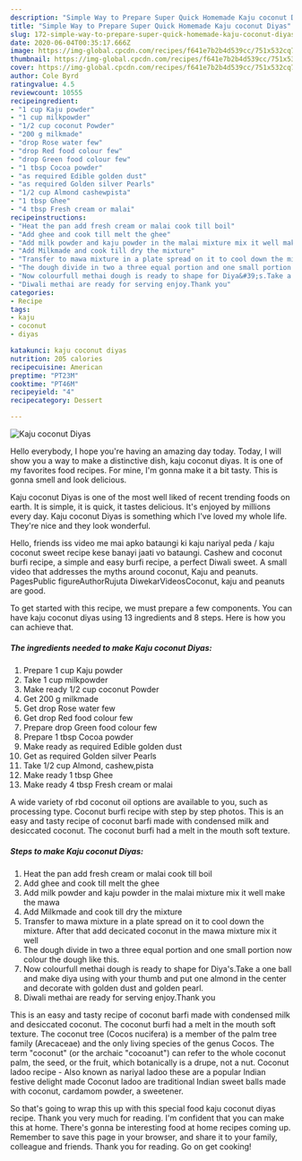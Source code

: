 ```yaml
---
description: "Simple Way to Prepare Super Quick Homemade Kaju coconut Diyas"
title: "Simple Way to Prepare Super Quick Homemade Kaju coconut Diyas"
slug: 172-simple-way-to-prepare-super-quick-homemade-kaju-coconut-diyas
date: 2020-06-04T00:35:17.666Z
image: https://img-global.cpcdn.com/recipes/f641e7b2b4d539cc/751x532cq70/kaju-coconut-diyas-recipe-main-photo.jpg
thumbnail: https://img-global.cpcdn.com/recipes/f641e7b2b4d539cc/751x532cq70/kaju-coconut-diyas-recipe-main-photo.jpg
cover: https://img-global.cpcdn.com/recipes/f641e7b2b4d539cc/751x532cq70/kaju-coconut-diyas-recipe-main-photo.jpg
author: Cole Byrd
ratingvalue: 4.5
reviewcount: 10555
recipeingredient:
- "1 cup Kaju powder"
- "1 cup milkpowder"
- "1/2 cup coconut Powder"
- "200 g milkmade"
- "drop Rose water few"
- "drop Red food colour few"
- "drop Green food colour few"
- "1 tbsp Cocoa powder"
- "as required Edible golden dust"
- "as required Golden silver Pearls"
- "1/2 cup Almond cashewpista"
- "1 tbsp Ghee"
- "4 tbsp Fresh cream or malai"
recipeinstructions:
- "Heat the pan add fresh cream or malai cook till boil"
- "Add ghee and cook till melt the ghee"
- "Add milk powder and kaju powder in the malai mixture mix it well make the mawa"
- "Add Milkmade and cook till dry the mixture"
- "Transfer to mawa mixture in a plate spread on it to cool down the mixture. After that add decicated coconut in the mawa mixture mix it well"
- "The dough divide in two a three equal portion and one small portion now colour the dough like this."
- "Now colourfull methai dough is ready to shape for Diya&#39;s.Take a one ball and make diya using with your thumb and put one almond in the center and decorate with golden dust and golden pearl."
- "Diwali methai are ready for serving enjoy.Thank you"
categories:
- Recipe
tags:
- kaju
- coconut
- diyas

katakunci: kaju coconut diyas 
nutrition: 205 calories
recipecuisine: American
preptime: "PT23M"
cooktime: "PT46M"
recipeyield: "4"
recipecategory: Dessert

---
```



![Kaju coconut Diyas](https://img-global.cpcdn.com/recipes/f641e7b2b4d539cc/751x532cq70/kaju-coconut-diyas-recipe-main-photo.jpg)

Hello everybody, I hope you're having an amazing day today. Today, I will show you a way to make a distinctive dish, kaju coconut diyas. It is one of my favorites food recipes. For mine, I'm gonna make it a bit tasty. This is gonna smell and look delicious.

Kaju coconut Diyas is one of the most well liked of recent trending foods on earth. It is simple, it is quick, it tastes delicious. It's enjoyed by millions every day. Kaju coconut Diyas is something which I've loved my whole life. They're nice and they look wonderful.

Hello, friends iss video me mai apko bataungi ki kaju nariyal peda / kaju coconut sweet recipe kese banayi jaati vo bataungi. Cashew and coconut burfi recipe, a simple and easy burfi recipe, a perfect Diwali sweet. A small video that addresses the myths around coconut, Kaju and peanuts. PagesPublic figureAuthorRujuta DiwekarVideosCoconut, kaju and peanuts are good.


To get started with this recipe, we must prepare a few components. You can have kaju coconut diyas using 13 ingredients and 8 steps. Here is how you can achieve that.

<!--inarticleads1-->

##### The ingredients needed to make Kaju coconut Diyas:

1. Prepare 1 cup Kaju powder
1. Take 1 cup milkpowder
1. Make ready 1/2 cup coconut Powder
1. Get 200 g milkmade
1. Get drop Rose water few
1. Get drop Red food colour few
1. Prepare drop Green food colour few
1. Prepare 1 tbsp Cocoa powder
1. Make ready as required Edible golden dust
1. Get as required Golden silver Pearls
1. Take 1/2 cup Almond, cashew,pista
1. Make ready 1 tbsp Ghee
1. Make ready 4 tbsp Fresh cream or malai


A wide variety of rbd coconut oil options are available to you, such as processing type. Coconut burfi recipe with step by step photos. This is an easy and tasty recipe of coconut barfi made with condensed milk and desiccated coconut. The coconut burfi had a melt in the mouth soft texture. 

<!--inarticleads2-->

##### Steps to make Kaju coconut Diyas:

1. Heat the pan add fresh cream or malai cook till boil
1. Add ghee and cook till melt the ghee
1. Add milk powder and kaju powder in the malai mixture mix it well make the mawa
1. Add Milkmade and cook till dry the mixture
1. Transfer to mawa mixture in a plate spread on it to cool down the mixture. After that add decicated coconut in the mawa mixture mix it well
1. The dough divide in two a three equal portion and one small portion now colour the dough like this.
1. Now colourfull methai dough is ready to shape for Diya&#39;s.Take a one ball and make diya using with your thumb and put one almond in the center and decorate with golden dust and golden pearl.
1. Diwali methai are ready for serving enjoy.Thank you


This is an easy and tasty recipe of coconut barfi made with condensed milk and desiccated coconut. The coconut burfi had a melt in the mouth soft texture. The coconut tree (Cocos nucifera) is a member of the palm tree family (Arecaceae) and the only living species of the genus Cocos. The term &#34;coconut&#34; (or the archaic &#34;cocoanut&#34;) can refer to the whole coconut palm, the seed, or the fruit, which botanically is a drupe, not a nut. Coconut ladoo recipe - Also known as nariyal ladoo these are a popular Indian festive delight made Coconut ladoo are traditional Indian sweet balls made with coconut, cardamom powder, a sweetener. 

So that's going to wrap this up with this special food kaju coconut diyas recipe. Thank you very much for reading. I'm confident that you can make this at home. There's gonna be interesting food at home recipes coming up. Remember to save this page in your browser, and share it to your family, colleague and friends. Thank you for reading. Go on get cooking!
